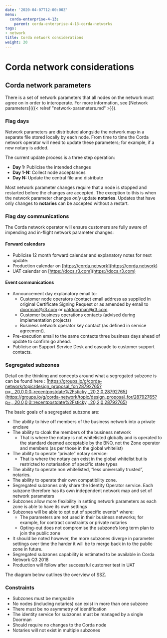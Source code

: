 ```yaml
---
date: '2020-04-07T12:00:00Z'
menu:
  corda-enterprise-4-13:
    parent: corda-enterprise-4-13-corda-networks
tags:
- network
title: Corda network considerations
weight: 20
---
```



# Corda network considerations


## Corda network parameters

There is a set of network parameters that all nodes on the network must agree on in order to interoperate. For more information, see [Network parameters]({{< relref "network-parameters.md" >}}).

### Flag days

Network parameters are distributed alongside the network map in a separate file stored locally by each node. From time to time the Corda network operator will need to update these parameters; for example, if a new notary is added.

The current update process is a three step operation:

* **Day 1:** Publicise the intended changes
* **Day 1-N:** Collect node acceptances
* **Day N:** Update the central file and distribute

Most network parameter changes require that a node is stopped and restarted before the changes are accepted. The exception to this is when the network parameter changes _only_ update **notaries**. Updates that have only changes to **notaries** can be accepted without a restart.

### Flag day communications

The Corda network operator will ensure customers are fully aware of impending and in-flight network parameter changes:

#### Forward calendars

- Publicise 12 month forward calendar and explanatory notes for next update:
- Production calendar on [https://corda.network](https://corda.network)
- UAT calendar on [https://docs.r3.com](https://docs.r3.com)


#### Event communications


- Announcement day explanatory email to:
  - Customer node operators (contact email address as supplied in original Certificate Signing Request or as amended by email to [doorman@r3.com](mailto:doorman@r3.com) or [uatdoorman@r3.com](mailto:uatdoorman@r3.com).
  - Customer business operations contacts (advised during implementation projects)
  - Business network operator key contact (as defined in service agreement).
- Pre-execution email to the same contacts three business days ahead of update to confirm go ahead.
- Publicise on Support Service Desk and cascade to customer support contacts.

### Segregated subzones

Detail on the thinking and concepts around what a segregated subzone is can be found here : [https://groups.io/g/corda-network/topic/design_proposal_for/28792765?p=,,,20,0,0,0::recentpostdate%2Fsticky,,,20,2,0,28792765](https://groups.io/g/corda-network/topic/design_proposal_for/28792765?p=,,,20,0,0,0::recentpostdate%2Fsticky,,,20,2,0,28792765)

The basic goals of a segregated subzone are:

- The ability to hive off members of the business network into a private enclave
- The ability to cloak the members of the business network
  - That is where the notary is not whitelisted globally and is operated to the standard deemed acceptable by the BNO, not the Zone operator and members (as per those in the global whitelist)
- The ability to operate “private” notary service:
  - That is where the notary can exist in the global whitelist but is restricted to notarisation of specific state types
- The ability to operate non whitelisted, “less universally trusted”, notaries.
- The ability to operate their own compatibility zone.
- Segregated subzones only share the Identity Operator service. Each subzone therefore has its own independent network map and set of network parameters
- Subzones allow more flexibility in setting network parameters as each zone is able to have its own settings
- Subzones will be able to opt out of specific events* where:
  - The parameters are not used in their business networks; for example, for contract constraints or private notaries
  - Opting-out does not compromise the subzone’s long term plan to join the public zone
- It should be noted however, the more subzones diverge in parameter settings over time the harder it will be to merge back in to the public zone in future.
- Segregated subzones capability is estimated to be available in Corda Network Q3 2018
- Production will follow after successful customer test in UAT

The diagram below outlines the overview of SSZ.

### Constraints

* Subzones must be mergeable
* No nodes (including notaries) can exist in more than one subzone
* There must be no asymmetry of identification
* The identity service for subzones must be managed by a single Doorman
* Should require no changes to the Corda node
* Notaries will not exist in multiple subzones

